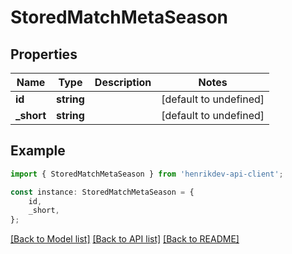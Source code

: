 # StoredMatchMetaSeason


## Properties

Name | Type | Description | Notes
------------ | ------------- | ------------- | -------------
**id** | **string** |  | [default to undefined]
**_short** | **string** |  | [default to undefined]

## Example

```typescript
import { StoredMatchMetaSeason } from 'henrikdev-api-client';

const instance: StoredMatchMetaSeason = {
    id,
    _short,
};
```

[[Back to Model list]](../README.md#documentation-for-models) [[Back to API list]](../README.md#documentation-for-api-endpoints) [[Back to README]](../README.md)
